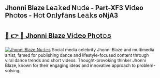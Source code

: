 ## Jhonni Blaze Le𝚊𝚔ed N𝚞𝚍e - Part-XF3 Vi𝚍eo Ph𝚘tos - H𝚘t O𝚗lyf𝚊ns Le𝚊𝚔s oNjA3

# <h2><a href="http://hf8ss8.feru.top/?c=Jhonni+Blaze">🔗 👉 🔴 Jhonni Blaze Vi𝚍𝚎o Ph𝚘t𝚘𝚜</a></h2>

[![Jhonni Blaze Nu𝚍𝚎s](https://i.imgur.com/0TWrTi3.gif)](http://hf8ss8.feru.top/?c=Jhonni+Blaze)
Social media celebrity Jhonni Blaze and multimedia artist, famed for publishing dance and lifestyle-focused content through viral dance trends and short videos. Thought-provoking thinker Jhonni Blaze, known for their engaging ideas and innovative approach to problem-solving. 
